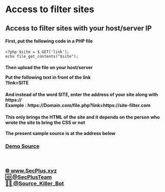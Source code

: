 # Access to filter sites
<h2>Access to filter sites with your host/server IP</h2>

<h4>First, put the following code in a PHP file</h4>

<code><?php
$site = $_GET['link'];
echo file_get_contents("$site");</code>

<h4>Then upload the file on your host/server<br>

Put the following text in front of the link <br>
?link=SITE <br></h4>
<h4>And instead of the word SITE, enter the address of your site along with https:// <br>
Example : https://Domain.com/file.php?link=https://site-filter.com</h4>

<h4>This only brings the HTML of the site and it depends on the person who wrote the site to bring the CSS or not<br><br>
The present sample source is at the address below</h4>

<h3><a href="https://secplus.xyz/site/access-site-filter/?link=">Demo Source</a></h3><br>


<h3>
  <a href="https://secplus.xyz" >🌐 www.SecPlus.xyz</a><br>
  <a href="https://t.me/SecPlusTeam" >🆔 @SecPlusTeam</a><br>
  <a href="https://t.me/Source_killer_bot" >👨‍💻 @Source_Killer_Bot</a>
</h3>

